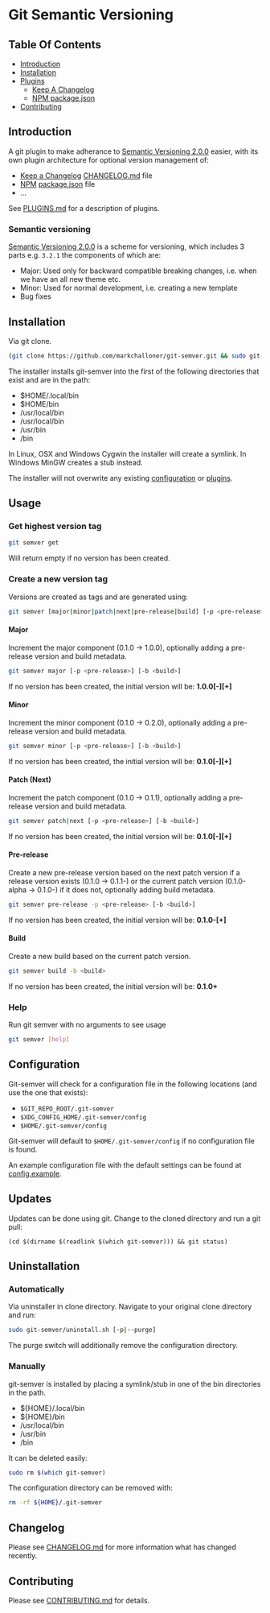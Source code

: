 # Git Semantic Versioning

## Table Of Contents

- [Introduction](#introduction)
- [Installation](#installation)
- [Plugins](PLUGINS.md)
  - [Keep A Changelog](PLUGINS.md#keep-a-changelog---keepachangelogsh)
  - [NPM package.json](PLUGINS.md#npm-packagejson---npmpackagejsonsh)
- [Contributing](#contributing)

## Introduction

A git plugin to make adherance to [Semantic Versioning 2.0.0] easier, with its own plugin architecture for optional
version management of:

- [Keep a Changelog][Keep a CHANGELOG] [CHANGELOG.md] file
- [NPM] [package.json] file
- ...

See [PLUGINS.md] for a description of plugins.

### Semantic versioning

[Semantic Versioning 2.0.0] is a scheme for versioning, which includes 3 parts e.g. ```3.2.1``` the components of which
are:

  - Major: Used only for backward compatible breaking changes, i.e. when we have an all new theme etc.
  - Minor: Used for normal development, i.e. creating a new template
  - Bug fixes

## Installation

Via git clone.

``` bash
(git clone https://github.com/markchalloner/git-semver.git && sudo git-semver/install.sh)
```

The installer installs git-semver into the first of the following directories that exist and are in the path:

- $HOME/.local/bin
- $HOME/bin
- /usr/local/bin
- /usr/local/bin
- /usr/bin
- /bin

In Linux, OSX and Windows Cygwin the installer will create a symlink. In Windows MinGW creates a stub instead.

The installer will not overwrite any existing [configuration](#configuration) or [plugins][PLUGINS.md].

## Usage

### Get highest version tag

``` bash
git semver get
```

Will return empty if no version has been created.

### Create a new version tag

Versions are created as tags and are generated using:

``` bash
git semver [major|minor|patch|next|pre-release|build] [-p <pre-release>] [-b <build>]
```

#### Major

Increment the major component (0.1.0 -> 1.0.0), optionally adding a pre-release version and build metadata.

``` bash
git semver major [-p <pre-release>] [-b <build>]
```

If no version has been created, the initial version will be: **1.0.0\[-<pre-release>\]\[+<build>\]**

#### Minor

Increment the minor component (0.1.0 -> 0.2.0), optionally adding a pre-release version and build metadata.

``` bash
git semver minor [-p <pre-release>] [-b <build>]
```

If no version has been created, the initial version will be: **0.1.0\[-<pre-release>\]\[+<build>\]**


#### Patch (Next)

Increment the patch component (0.1.0 -> 0.1.1), optionally adding a pre-release version and build metadata.

``` bash
git semver patch|next [-p <pre-release>] [-b <build>]
```

If no version has been created, the initial version will be: **0.1.0\[-<pre-release>\]\[+<build>\]**

#### Pre-release

Create a new pre-release version based on the next patch version if a release version exists (0.1.0 ->
0.1.1-<pre-release>) or the current patch version (0.1.0-alpha -> 0.1.0-<pre-release>) if it does not,
optionally adding build metadata.

``` bash
git semver pre-release -p <pre-release> [-b <build>]
```

If no version has been created, the initial version will be: **0.1.0-<pre-release>\[+<build>\]**

#### Build

Create a new build based on the current patch version.

``` bash
git semver build -b <build>
```

If no version has been created, the initial version will be: **0.1.0+<build>**

### Help

Run git semver with no arguments to see usage

``` bash
git semver [help]
```

## Configuration

Git-semver will check for a configuration file in the following locations (and use the one that exists):

- `$GIT_REPO_ROOT/.git-semver`
- `$XDG_CONFIG_HOME/.git-semver/config`
- `$HOME/.git-semver/config`

Git-semver will default to `$HOME/.git-semver/config` if no configuration file is found.

An example configuration file with the default settings can be found at [config.example].

## Updates

Updates can be done using git. Change to the cloned directory and run a git pull:

```
(cd $(dirname $(readlink $(which git-semver))) && git status)
```

## Uninstallation

### Automatically

Via uninstaller in clone directory. Navigate to your original clone directory and run:

``` bash
sudo git-semver/uninstall.sh [-p|--purge]
```

The purge switch will additionally remove the configuration directory.

### Manually

git-semver is installed by placing a symlink/stub in one of the bin directories in the path.

- ${HOME}/.local/bin
- ${HOME}/bin
- /usr/local/bin
- /usr/bin
- /bin

It can be deleted easily:

``` bash
sudo rm $(which git-semver)
```

The configuration directory can be removed with:

``` bash
rm -rf ${HOME}/.git-semver
```

## Changelog

Please see [CHANGELOG.md] for more information what has changed recently.

## Contributing

Please see [CONTRIBUTING.md] for details.

[CHANGELOG.md]: CHANGELOG.md
[Change Log Management]: http://keepachangelog.com/
[CONTRIBUTING.md]: CONTRIBUTING.md
[config.example]: config.example
[Keep a CHANGELOG]: http://keepachangelog.com/
[NPM]: https://www.npmjs.com/
[package.json]: http://browsenpm.org/package.json
[PLUGINS.md]: PLUGINS.md
[Semantic Versioning 2.0.0]: http://semver.org/spec/v2.0.0.html

